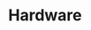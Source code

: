 ---
permalink: /hardware/
title: "Hardware"
excerpt: "Quanta keyboard hardware."
author_profile: false
---